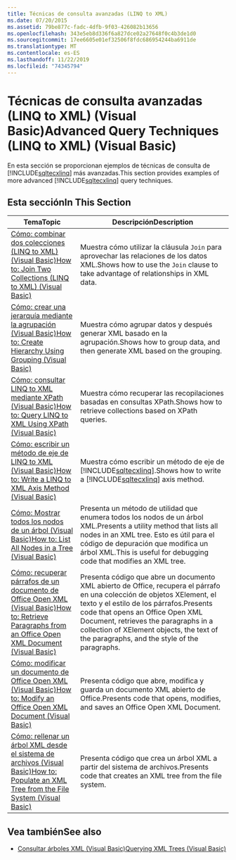 ```yaml
---
title: Técnicas de consulta avanzadas (LINQ to XML)
ms.date: 07/20/2015
ms.assetid: 79be877c-fadc-4dfb-9f03-426082b13656
ms.openlocfilehash: 343e5eb8d336f6a827dce02a27648f0c4b3de1d0
ms.sourcegitcommit: 17ee6605e01ef32506f8fdc686954244ba6911de
ms.translationtype: MT
ms.contentlocale: es-ES
ms.lasthandoff: 11/22/2019
ms.locfileid: "74345794"
---
```

# <a name="advanced-query-techniques-linq-to-xml-visual-basic"></a><span data-ttu-id="9a1c2-102">Técnicas de consulta avanzadas (LINQ to XML) (Visual Basic)</span><span class="sxs-lookup"><span data-stu-id="9a1c2-102">Advanced Query Techniques (LINQ to XML) (Visual Basic)</span></span>
<span data-ttu-id="9a1c2-103">En esta sección se proporcionan ejemplos de técnicas de consulta de [!INCLUDE[sqltecxlinq](~/includes/sqltecxlinq-md.md)] más avanzadas.</span><span class="sxs-lookup"><span data-stu-id="9a1c2-103">This section provides examples of more advanced [!INCLUDE[sqltecxlinq](~/includes/sqltecxlinq-md.md)] query techniques.</span></span>  
  
## <a name="in-this-section"></a><span data-ttu-id="9a1c2-104">Esta sección</span><span class="sxs-lookup"><span data-stu-id="9a1c2-104">In This Section</span></span>  
  
|<span data-ttu-id="9a1c2-105">Tema</span><span class="sxs-lookup"><span data-stu-id="9a1c2-105">Topic</span></span>|<span data-ttu-id="9a1c2-106">Descripción</span><span class="sxs-lookup"><span data-stu-id="9a1c2-106">Description</span></span>|  
|-----------|-----------------|  
|[<span data-ttu-id="9a1c2-107">Cómo: combinar dos colecciones (LINQ to XML) (Visual Basic)</span><span class="sxs-lookup"><span data-stu-id="9a1c2-107">How to: Join Two Collections (LINQ to XML) (Visual Basic)</span></span>](../../../../visual-basic/programming-guide/concepts/linq/how-to-join-two-collections-linq-to-xml.md)|<span data-ttu-id="9a1c2-108">Muestra cómo utilizar la cláusula `Join` para aprovechar las relaciones de los datos XML.</span><span class="sxs-lookup"><span data-stu-id="9a1c2-108">Shows how to use the `Join` clause to take advantage of relationships in XML data.</span></span>|  
|[<span data-ttu-id="9a1c2-109">Cómo: crear una jerarquía mediante la agrupación (Visual Basic)</span><span class="sxs-lookup"><span data-stu-id="9a1c2-109">How to: Create Hierarchy Using Grouping (Visual Basic)</span></span>](../../../../visual-basic/programming-guide/concepts/linq/how-to-create-hierarchy-using-grouping.md)|<span data-ttu-id="9a1c2-110">Muestra cómo agrupar datos y después generar XML basado en la agrupación.</span><span class="sxs-lookup"><span data-stu-id="9a1c2-110">Shows how to group data, and then generate XML based on the grouping.</span></span>|  
|[<span data-ttu-id="9a1c2-111">Cómo: consultar LINQ to XML mediante XPath (Visual Basic)</span><span class="sxs-lookup"><span data-stu-id="9a1c2-111">How to: Query LINQ to XML Using XPath (Visual Basic)</span></span>](../../../../visual-basic/programming-guide/concepts/linq/how-to-query-linq-to-xml-using-xpath.md)|<span data-ttu-id="9a1c2-112">Muestra cómo recuperar las recopilaciones basadas en consultas XPath.</span><span class="sxs-lookup"><span data-stu-id="9a1c2-112">Shows how to retrieve collections based on XPath queries.</span></span>|  
|[<span data-ttu-id="9a1c2-113">Cómo: escribir un método de eje de LINQ to XML (Visual Basic)</span><span class="sxs-lookup"><span data-stu-id="9a1c2-113">How to: Write a LINQ to XML Axis Method (Visual Basic)</span></span>](../../../../visual-basic/programming-guide/concepts/linq/how-to-write-a-linq-to-xml-axis-method.md)|<span data-ttu-id="9a1c2-114">Muestra cómo escribir un método de eje de [!INCLUDE[sqltecxlinq](~/includes/sqltecxlinq-md.md)].</span><span class="sxs-lookup"><span data-stu-id="9a1c2-114">Shows how to write a [!INCLUDE[sqltecxlinq](~/includes/sqltecxlinq-md.md)] axis method.</span></span>|  
|[<span data-ttu-id="9a1c2-115">Cómo: Mostrar todos los nodos de un árbol (Visual Basic)</span><span class="sxs-lookup"><span data-stu-id="9a1c2-115">How to: List All Nodes in a Tree (Visual Basic)</span></span>](../../../../visual-basic/programming-guide/concepts/linq/how-to-list-all-nodes-in-a-tree.md)|<span data-ttu-id="9a1c2-116">Presenta un método de utilidad que enumera todos los nodos de un árbol XML.</span><span class="sxs-lookup"><span data-stu-id="9a1c2-116">Presents a utility method that lists all nodes in an XML tree.</span></span> <span data-ttu-id="9a1c2-117">Esto es útil para el código de depuración que modifica un árbol XML.</span><span class="sxs-lookup"><span data-stu-id="9a1c2-117">This is useful for debugging code that modifies an XML tree.</span></span>|  
|[<span data-ttu-id="9a1c2-118">Cómo: recuperar párrafos de un documento de Office Open XML (Visual Basic)</span><span class="sxs-lookup"><span data-stu-id="9a1c2-118">How to: Retrieve Paragraphs from an Office Open XML Document (Visual Basic)</span></span>](../../../../visual-basic/programming-guide/concepts/linq/how-to-retrieve-paragraphs-from-an-office-open-xml-document.md)|<span data-ttu-id="9a1c2-119">Presenta código que abre un documento XML abierto de Office, recupera el párrafo en una colección de objetos XElement, el texto y el estilo de los párrafos.</span><span class="sxs-lookup"><span data-stu-id="9a1c2-119">Presents code that opens an Office Open XML Document, retrieves the paragraphs in a collection of XElement objects, the text of the paragraphs, and the style of the paragraphs.</span></span>|  
|[<span data-ttu-id="9a1c2-120">Cómo: modificar un documento de Office Open XML (Visual Basic)</span><span class="sxs-lookup"><span data-stu-id="9a1c2-120">How to: Modify an Office Open XML Document (Visual Basic)</span></span>](../../../../visual-basic/programming-guide/concepts/linq/how-to-modify-an-office-open-xml-document.md)|<span data-ttu-id="9a1c2-121">Presenta código que abre, modifica y guarda un documento XML abierto de Office.</span><span class="sxs-lookup"><span data-stu-id="9a1c2-121">Presents code that opens, modifies, and saves an Office Open XML Document.</span></span>|  
|[<span data-ttu-id="9a1c2-122">Cómo: rellenar un árbol XML desde el sistema de archivos (Visual Basic)</span><span class="sxs-lookup"><span data-stu-id="9a1c2-122">How to: Populate an XML Tree from the File System (Visual Basic)</span></span>](../../../../visual-basic/programming-guide/concepts/linq/how-to-populate-an-xml-tree-from-the-file-system.md)|<span data-ttu-id="9a1c2-123">Presenta código que crea un árbol XML a partir del sistema de archivos.</span><span class="sxs-lookup"><span data-stu-id="9a1c2-123">Presents code that creates an XML tree from the file system.</span></span>|  
  
## <a name="see-also"></a><span data-ttu-id="9a1c2-124">Vea también</span><span class="sxs-lookup"><span data-stu-id="9a1c2-124">See also</span></span>

- [<span data-ttu-id="9a1c2-125">Consultar árboles XML (Visual Basic)</span><span class="sxs-lookup"><span data-stu-id="9a1c2-125">Querying XML Trees (Visual Basic)</span></span>](../../../../visual-basic/programming-guide/concepts/linq/querying-xml-trees.md)
